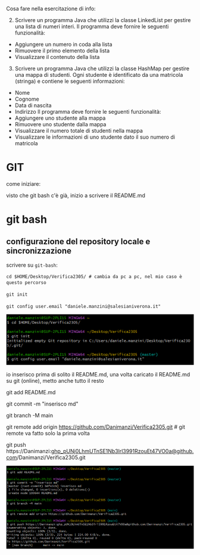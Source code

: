 Cosa fare nella esercitazione di info: 

2.	Scrivere un programma Java che utilizzi la classe LinkedList per gestire una lista di numeri interi. Il programma deve fornire le seguenti funzionalità:
-	Aggiungere un numero in coda alla lista
-	Rimuovere il primo elemento della lista
-	Visualizzare il contenuto della lista
3.	Scrivere un programma Java che utilizzi la classe HashMap per gestire una mappa di studenti. Ogni studente è identificato da una matricola (stringa) e contiene le seguenti informazioni:
-	Nome
-	Cognome
-	Data di nascita
-	Indirizzo
Il programma deve fornire le seguenti funzionalità:
-	Aggiungere uno studente alla mappa
-	Rimuovere uno studente dalla mappa
-	Visualizzare il numero totale di studenti nella mappa
-	Visualizzare le informazioni di uno studente dato il suo numero di matricola


# GIT 

come iniziare:

visto che git bash c'è già, inizio a scrivere il README.md 

# git bash 

## configurazione del repository locale e sincronizzazione 

scrivere su `git-bash`: 
```
cd $HOME/Desktop/Verifica2305/ # cambia da pc a pc, nel mio caso è questo percorso 

git init 

git config user.email "daniele.manzini@salesianiverona.it"
```
![cattura1](cattura1.png)

io inserisco prima di solito il README.md, una volta caricato il README.md su git (online), metto anche tutto il resto 

git add README.md

git commit -m "inserisco md"

git branch -M main 

git remote add origin https://github.com/Danimanzi/Verifica2305.git # git remote va fatto solo la prima volta 

git push https://Danimanzi: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@github.com/Danimanzi/Verifica2305.git 

![cattura2](cattura2.png)



